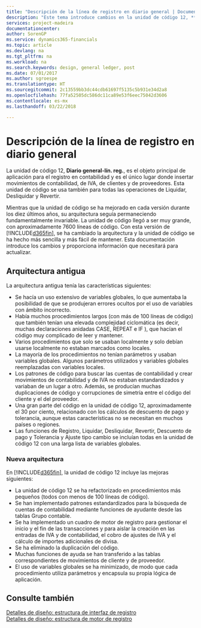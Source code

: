 ```yaml
---
title: "Descripción de la línea de registro en diario general | Documentos de Microsoft"
description: "Este tema introduce cambios en la unidad de código 12, **Diario general-línea de registro**, que es el objeto principal de aplicación para el registro en contabilidad y es el único lugar donde insertar movimientos de contabilidad, de IVA, de clientes y de proveedores."
services: project-madeira
documentationcenter: 
author: SorenGP
ms.service: dynamics365-financials
ms.topic: article
ms.devlang: na
ms.tgt_pltfrm: na
ms.workload: na
ms.search.keywords: design, general ledger, post
ms.date: 07/01/2017
ms.author: sgroespe
ms.translationtype: HT
ms.sourcegitcommit: 2c13559bb3dc44cdb61697f5135c5b931e34d2a8
ms.openlocfilehash: 77fa52505dc586dc11ca89e53f6eec75042d3606
ms.contentlocale: es-mx
ms.lasthandoff: 03/22/2018

---
```

# <a name="general-journal-post-line-overview"></a>Descripción de la línea de registro en diario general
La unidad de código 12, **Diario general-lín. reg.**, es el objeto principal de aplicación para el registro en contabilidad y es el único lugar donde insertar movimientos de contabilidad, de IVA, de clientes y de proveedores. Esta unidad de código se usa también para todas las operaciones de Liquidar, Desliquidar y Revertir.  
  
Mientras que la unidad de código se ha mejorado en cada versión durante los diez últimos años, su arquitectura seguía permaneciendo fundamentalmente invariable. La unidad de código llegó a ser muy grande, con aproximadamente 7600 líneas de código. Con esta versión de [!INCLUDE[d365fin](includes/d365fin_md.md)], se ha cambiado la arquitectura y la unidad de código se ha hecho más sencilla y más fácil de mantener. Esta documentación introduce los cambios y proporciona información que necesitará para actualizar.  
  
## <a name="old-architecture"></a>Arquitectura antigua  
La arquitectura antigua tenía las características siguientes:  
  
* Se hacía un uso extensivo de variables globales, lo que aumentaba la posibilidad de que se produjeran errores ocultos por el uso de variables con ámbito incorrecto.  
* Había muchos procedimientos largos (con más de 100 líneas de código) que también tenían una elevada complejidad ciclomática (es decir, muchas declaraciones anidadas CASE, REPEAT e IF ), que hacían el código muy complicado de leer y mantener.  
* Varios procedimientos que solo se usaban localmente y solo debían usarse localmente no estaban marcados como locales.  
* La mayoría de los procedimientos no tenían parámetros y usaban variables globales. Algunos parámetros utilizados y variables globales reemplazadas con variables locales.  
* Los patrones de código para buscar las cuentas de contabilidad y crear movimientos de contabilidad y de IVA no estaban estandardizados y variaban de un lugar a otro. Además, se producían muchas duplicaciones de código y corrupciones de simetría entre el código del cliente y el del proveedor.  
* Una gran parte del código en la unidad de código 12, aproximadamente el 30 por ciento, relacionado con los cálculos de descuento de pago y tolerancia, aunque estas características no se necesitan en muchos países o regiones.  
* Las funciones de Registro, Liquidar, Desliquidar, Revertir, Descuento de pago y Tolerancia y Ajuste tipo cambio se incluían todas en la unidad de código 12 con una larga lista de variables globales.  
  
### <a name="new-architecture"></a>Nueva arquitectura  
En [!INCLUDE[d365fin](includes/d365fin_md.md)], la unidad de código 12 incluye las mejoras siguientes:  
  
* La unidad de código 12 se ha refactorizado en procedimientos más pequeños (todos con menos de 100 líneas de código).  
* Se han implementado patrones estandardizados para la búsqueda de cuentas de contabilidad mediante funciones de ayudante desde las tablas Grupo contable.  
* Se ha implementado un cuadro de motor de registro para gestionar el inicio y el fin de las transacciones y para aislar la creación en las entradas de IVA y de contabilidad, el cobro de ajustes de IVA y el cálculo de importes adicionales de divisa.  
* Se ha eliminado la duplicación del código.  
* Muchas funciones de ayuda se han transferido a las tablas correspondientes de movimientos de cliente y de proveedor.  
* El uso de variables globales se ha minimizado, de modo que cada procedimiento utiliza parámetros y encapsula su propia lógica de aplicación.  
  
## <a name="see-also"></a>Consulte también  
[Detalles de diseño: estructura de interfaz de registro](design-details-posting-interface-structure.md)   
[Detalles de diseño: estructura de motor de registro](design-details-posting-engine-structure.md)

